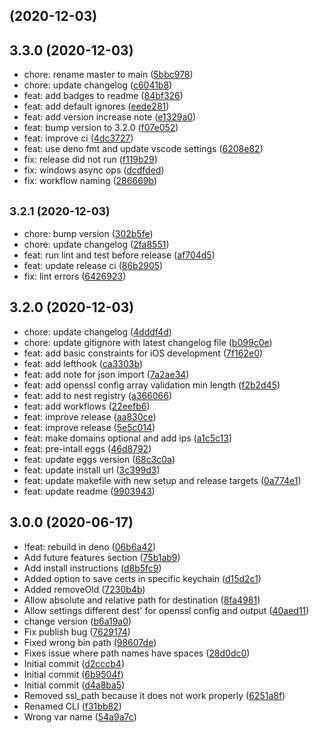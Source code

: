 ##  (2020-12-03)




## 3.3.0 (2020-12-03)

* chore: rename master to main ([5bbc978](https://github.com/m8finder/webssl/commit/5bbc978))
* chore: update changelog ([c6041b8](https://github.com/m8finder/webssl/commit/c6041b8))
* feat: add badges to readme ([84bf326](https://github.com/m8finder/webssl/commit/84bf326))
* feat: add default ignores ([eede281](https://github.com/m8finder/webssl/commit/eede281))
* feat: add version increase note ([e1329a0](https://github.com/m8finder/webssl/commit/e1329a0))
* feat: bump version to 3.2.0 ([f07e052](https://github.com/m8finder/webssl/commit/f07e052))
* feat: improve ci ([4dc3727](https://github.com/m8finder/webssl/commit/4dc3727))
* feat: use deno fmt and update vscode settings ([6208e82](https://github.com/m8finder/webssl/commit/6208e82))
* fix: release did not run ([f119b29](https://github.com/m8finder/webssl/commit/f119b29))
* fix: windows async ops ([dcdfded](https://github.com/m8finder/webssl/commit/dcdfded))
* fix: workflow naming ([286669b](https://github.com/m8finder/webssl/commit/286669b))



## <small>3.2.1 (2020-12-03)</small>

* chore: bump version ([302b5fe](https://github.com/m8finder/webssl/commit/302b5fe))
* chore: update changelog ([2fa8551](https://github.com/m8finder/webssl/commit/2fa8551))
* feat: run lint and test before release ([af704d5](https://github.com/m8finder/webssl/commit/af704d5))
* feat: update release ci ([86b2905](https://github.com/m8finder/webssl/commit/86b2905))
* fix: lint errors ([6426923](https://github.com/m8finder/webssl/commit/6426923))



## 3.2.0 (2020-12-03)

* chore: update changelog ([4dddf4d](https://github.com/m8finder/webssl/commit/4dddf4d))
* chore: update gitignore with latest changelog file ([b099c0e](https://github.com/m8finder/webssl/commit/b099c0e))
* feat: add basic constraints for iOS development ([7f162e0](https://github.com/m8finder/webssl/commit/7f162e0))
* feat: add lefthook ([ca3303b](https://github.com/m8finder/webssl/commit/ca3303b))
* feat: add note for json import ([7a2ae34](https://github.com/m8finder/webssl/commit/7a2ae34))
* feat: add openssl config array validation min length ([f2b2d45](https://github.com/m8finder/webssl/commit/f2b2d45))
* feat: add to nest registry ([a366066](https://github.com/m8finder/webssl/commit/a366066))
* feat: add workflows ([22eefb6](https://github.com/m8finder/webssl/commit/22eefb6))
* feat: improve release ([aa830ce](https://github.com/m8finder/webssl/commit/aa830ce))
* feat: improve release ([5e5c014](https://github.com/m8finder/webssl/commit/5e5c014))
* feat: make domains optional and add ips ([a1c5c13](https://github.com/m8finder/webssl/commit/a1c5c13))
* feat: pre-intall eggs ([46d8792](https://github.com/m8finder/webssl/commit/46d8792))
* feat: update eggs version ([68c3c0a](https://github.com/m8finder/webssl/commit/68c3c0a))
* feat: update install url ([3c399d3](https://github.com/m8finder/webssl/commit/3c399d3))
* feat: update makefile with new setup and release targets ([0a774e1](https://github.com/m8finder/webssl/commit/0a774e1))
* feat: update readme ([9903943](https://github.com/m8finder/webssl/commit/9903943))



## 3.0.0 (2020-06-17)

* !feat: rebuild in deno ([06b6a42](https://github.com/m8finder/webssl/commit/06b6a42))
* Add future features section ([75b1ab9](https://github.com/m8finder/webssl/commit/75b1ab9))
* Add install instructions ([d8b5fc9](https://github.com/m8finder/webssl/commit/d8b5fc9))
* Added option to save certs in specific keychain ([d15d2c1](https://github.com/m8finder/webssl/commit/d15d2c1))
* Added removeOld ([7230b4b](https://github.com/m8finder/webssl/commit/7230b4b))
* Allow absolute and relative path for destination ([8fa4981](https://github.com/m8finder/webssl/commit/8fa4981))
* Allow settings different dest' for openssl config and output ([40aed11](https://github.com/m8finder/webssl/commit/40aed11))
* change version ([b6a19a0](https://github.com/m8finder/webssl/commit/b6a19a0))
* Fix publish bug ([7629174](https://github.com/m8finder/webssl/commit/7629174))
* Fixed wrong bin path ([98607de](https://github.com/m8finder/webssl/commit/98607de))
* Fixes issue where path names have spaces ([28d0dc0](https://github.com/m8finder/webssl/commit/28d0dc0))
* Initial commit ([d2cccb4](https://github.com/m8finder/webssl/commit/d2cccb4))
* Initial commit ([6b9504f](https://github.com/m8finder/webssl/commit/6b9504f))
* Initial commit ([d4a8ba5](https://github.com/m8finder/webssl/commit/d4a8ba5))
* Removed ssl_path because it does not work properly ([6251a8f](https://github.com/m8finder/webssl/commit/6251a8f))
* Renamed CLI ([f31bb82](https://github.com/m8finder/webssl/commit/f31bb82))
* Wrong var name ([54a9a7c](https://github.com/m8finder/webssl/commit/54a9a7c))



